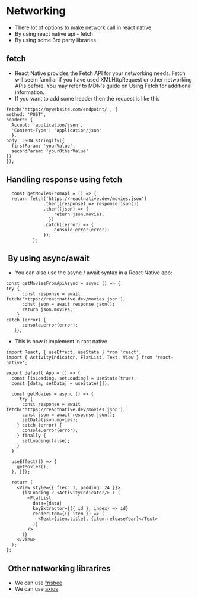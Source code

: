 # Networking
- There lot of options to make network call in react native
- By using react native api - fetch
- By using some 3rd party libraries

## fetch
- React Native provides the Fetch API for your networking needs. Fetch will seem familiar if you have used XMLHttpRequest or other networking APIs before. You may refer to MDN's guide on Using Fetch for additional information.
- If you want to add some header then the request is like this
```
fetch('https://mywebsite.com/endpoint/', {  
method: 'POST',  
headers: {    
  Accept: 'application/json',    
  'Content-Type': 'application/json'  
  },  
body: JSON.stringify({    
  firstParam: 'yourValue',    
  secondParam: 'yourOtherValue'  
})
});
```


## Handling response using fetch
  ```
    const getMoviesFromApi = () => {  
    return fetch('https://reactnative.dev/movies.json')    
                .then((response) => response.json())    
                .then((json) => {      
                    return json.movies;    
                  })    
                .catch((error) => {      
                    console.error(error);    
                });
            };
  ```
  
##  By using async/await  
- You can also use the async / await syntax in a React Native app:
```
const getMoviesFromApiAsync = async () => {  
try {    
      const response = await fetch('https://reactnative.dev/movies.json');    
      const json = await response.json();    
      return json.movies;  
    } 
catch (error) {    
      console.error(error);  
   }};
```

- This is how it implement in ract native

```
import React, { useEffect, useState } from 'react';
import { ActivityIndicator, FlatList, Text, View } from 'react-native';

export default App = () => {
  const [isLoading, setLoading] = useState(true);
  const [data, setData] = useState([]);

  const getMovies = async () => {
     try {
      const response = await fetch('https://reactnative.dev/movies.json');
      const json = await response.json();
      setData(json.movies);
    } catch (error) {
      console.error(error);
    } finally {
      setLoading(false);
    }
  }

  useEffect(() => {
    getMovies();
  }, []);

  return (
    <View style={{ flex: 1, padding: 24 }}>
      {isLoading ? <ActivityIndicator/> : (
        <FlatList
          data={data}
          keyExtractor={({ id }, index) => id}
          renderItem={({ item }) => (
            <Text>{item.title}, {item.releaseYear}</Text>
          )}
        />
      )}
    </View>
  );
};
```

##  Other natworking librarires
- We can use [frisbee](https://github.com/niftylettuce/frisbee)
- We can use [axios](https://github.com/axios/axios)

